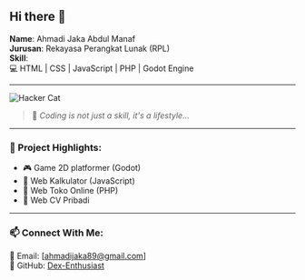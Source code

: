 ## Hi there 👋

**Name**: Ahmadi Jaka Abdul Manaf  
**Jurusan**: Rekayasa Perangkat Lunak (RPL)  
**Skill**:  
💻 HTML | CSS | JavaScript | PHP | Godot Engine

---

![Hacker Cat](https://i.imgur.com/u2nM2MS.gif)


> 🚀 *Coding is not just a skill, it's a lifestyle...*

---

### 📌 Project Highlights:
- 🎮 Game 2D platformer (Godot)
- 🧮 Web Kalkulator (JavaScript)
- 🛒 Web Toko Online (PHP)
- 📄 Web CV Pribadi

---

### 📫 Connect With Me:
📧 Email: [ahmadijaka89@gmail.com]  
📎 GitHub: [Dex-Enthusiast](https://github.com/Dex-Enthusiast)

<!--
**Dex-Enthusiast/Dex-Enthusiast** is a ✨ _special_ ✨ repository because its `README.md` (this file) appears on your GitHub profile.

Here are some ideas to get you started:

- 🔭 I’m currently working on ...
- 🌱 I’m currently learning ...
- 👯 I’m looking to collaborate on ...
- 🤔 I’m looking for help with ...
- 💬 Ask me about ...
- 📫 How to reach me: ...
- 😄 Pronouns: ...
- ⚡ Fun fact: ...
-->
